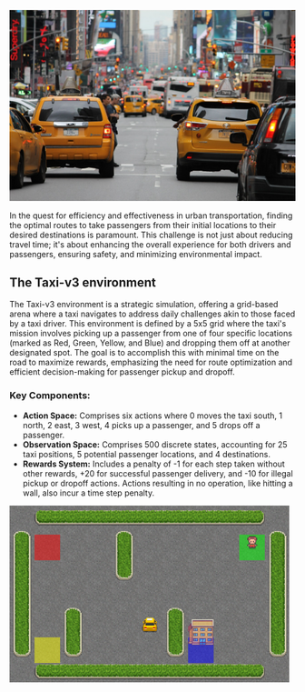 ![Crowded city](city-1265055_1280.jpg)

In the quest for efficiency and effectiveness in urban transportation, finding the optimal routes to take passengers from their initial locations to their desired destinations is paramount. This challenge is not just about reducing travel time; it's about enhancing the overall experience for both drivers and passengers, ensuring safety, and minimizing environmental impact. 


## The Taxi-v3 environment
The Taxi-v3 environment is a strategic simulation, offering a grid-based arena where a taxi navigates to address daily challenges akin to those faced by a taxi driver. This environment is defined by a 5x5 grid where the taxi's mission involves picking up a passenger from one of four specific locations (marked as Red, Green, Yellow, and Blue) and dropping them off at another designated spot. The goal is to accomplish this with minimal time on the road to maximize rewards, emphasizing the need for route optimization and efficient decision-making for passenger pickup and dropoff.

### Key Components:
- **Action Space:** Comprises six actions where 0 moves the taxi south, 1 north, 2 east, 3 west, 4 picks up a passenger, and 5 drops off a passenger.
- **Observation Space:** Comprises 500 discrete states, accounting for 25 taxi positions, 5 potential passenger locations, and 4 destinations. 
- **Rewards System:** Includes a penalty of -1 for each step taken without other rewards, +20 for successful passenger delivery, and -10 for illegal pickup or dropoff actions. Actions resulting in no operation, like hitting a wall, also incur a time step penalty.

![Taxi-v3 environment snapshot](Taxi_snap.png)
